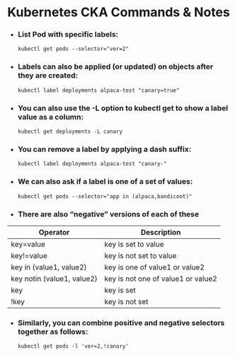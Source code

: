 Kubernetes CKA Commands & Notes
===============================

- ### List Pod with specific labels: 
  `kubectl get pods --selector="ver=2"`

- ### Labels can also be applied (or updated) on objects after they are created: 
    `kubectl label deployments alpaca-test "canary=true"`

- ### You can also use the -L option to kubectl get to show a label value as a column: 
    `kubectl get deployments -L canary`

- ### You can remove a label by applying a dash suffix: 
    `kubectl label deployments alpaca-test "canary-"`

- ### We can also ask if a label is one of a set of values:
    `kubectl get pods --selector="app in (alpaca,bandicoot)"`

- ### There are also “negative” versions of each of these

| Operator                  | Description                        |
| ------------------------- | ---------------------------------- |
| key=value                 | key is set to value                |
| key!=value                | key is not set to value            |
| key in (value1, value2)   | key is one of value1 or value2     |
| key notin (value1, value2)|  key is not one of value1 or value2|
| key                       | key is set                         |
| !key                      | key is not set                     |

- ### Similarly, you can combine positive and negative selectors together as follows:
    `kubectl get pods -l 'ver=2,!canary'`
